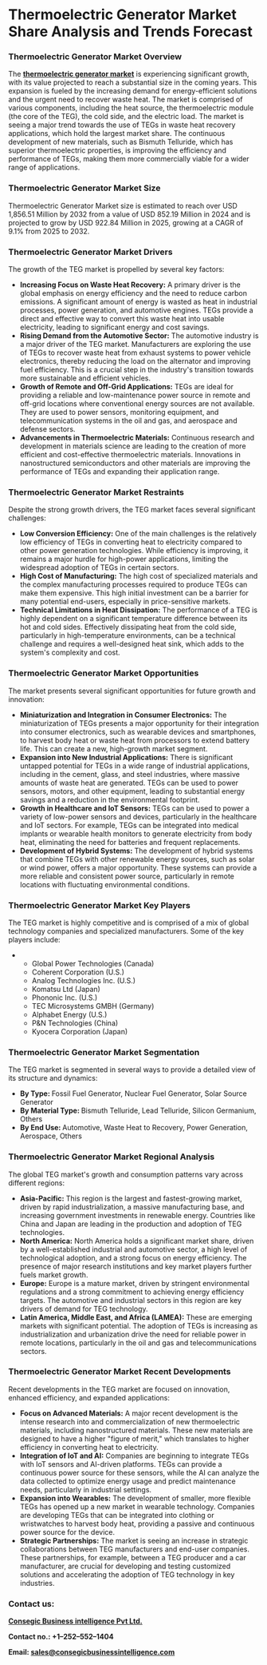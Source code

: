 # Thermoelectric Generator Market Share Analysis and Trends Forecast 
<h3>Thermoelectric Generator Market Overview</h3>
The <a href="https://www.consegicbusinessintelligence.com/en/request-sample/3175"><strong>thermoelectric generator market</strong></a> is experiencing significant growth, with its value projected to reach a substantial size in the coming years. This expansion is fueled by the increasing demand for energy-efficient solutions and the urgent need to recover waste heat. The market is comprised of various components, including the heat source, the thermoelectric module (the core of the TEG), the cold side, and the electric load. The market is seeing a major trend towards the use of TEGs in waste heat recovery applications, which hold the largest market share. The continuous development of new materials, such as Bismuth Telluride, which has superior thermoelectric properties, is improving the efficiency and performance of TEGs, making them more commercially viable for a wider range of applications.
<h3 class="section-title">Thermoelectric Generator Market Size</h3>
Thermoelectric Generator Market size is estimated to reach over USD 1,856.51 Million by 2032 from a value of USD 852.19 Million in 2024 and is projected to grow by USD 922.84 Million in 2025, growing at a CAGR of 9.1% from 2025 to 2032.
<h3>Thermoelectric Generator Market Drivers</h3>
The growth of the TEG market is propelled by several key factors:
<ul>
 	<li><b>Increasing Focus on Waste Heat Recovery:</b> A primary driver is the global emphasis on energy efficiency and the need to reduce carbon emissions. A significant amount of energy is wasted as heat in industrial processes, power generation, and automotive engines. TEGs provide a direct and effective way to convert this waste heat into usable electricity, leading to significant energy and cost savings.</li>
 	<li><b>Rising Demand from the Automotive Sector:</b> The automotive industry is a major driver of the TEG market. Manufacturers are exploring the use of TEGs to recover waste heat from exhaust systems to power vehicle electronics, thereby reducing the load on the alternator and improving fuel efficiency. This is a crucial step in the industry's transition towards more sustainable and efficient vehicles.</li>
 	<li><b>Growth of Remote and Off-Grid Applications:</b> TEGs are ideal for providing a reliable and low-maintenance power source in remote and off-grid locations where conventional energy sources are not available. They are used to power sensors, monitoring equipment, and telecommunication systems in the oil and gas, and aerospace and defense sectors.</li>
 	<li><b>Advancements in Thermoelectric Materials:</b> Continuous research and development in materials science are leading to the creation of more efficient and cost-effective thermoelectric materials. Innovations in nanostructured semiconductors and other materials are improving the performance of TEGs and expanding their application range.</li>
</ul>
<h3>Thermoelectric Generator Market Restraints</h3>
Despite the strong growth drivers, the TEG market faces several significant challenges:
<ul>
 	<li><b>Low Conversion Efficiency:</b> One of the main challenges is the relatively low efficiency of TEGs in converting heat to electricity compared to other power generation technologies. While efficiency is improving, it remains a major hurdle for high-power applications, limiting the widespread adoption of TEGs in certain sectors.</li>
 	<li><b>High Cost of Manufacturing:</b> The high cost of specialized materials and the complex manufacturing processes required to produce TEGs can make them expensive. This high initial investment can be a barrier for many potential end-users, especially in price-sensitive markets.</li>
 	<li><b>Technical Limitations in Heat Dissipation:</b> The performance of a TEG is highly dependent on a significant temperature difference between its hot and cold sides. Effectively dissipating heat from the cold side, particularly in high-temperature environments, can be a technical challenge and requires a well-designed heat sink, which adds to the system's complexity and cost.</li>
</ul>
<h3>Thermoelectric Generator Market Opportunities</h3>
The market presents several significant opportunities for future growth and innovation:
<ul>
 	<li><b>Miniaturization and Integration in Consumer Electronics:</b> The miniaturization of TEGs presents a major opportunity for their integration into consumer electronics, such as wearable devices and smartphones, to harvest body heat or waste heat from processors to extend battery life. This can create a new, high-growth market segment.</li>
 	<li><b>Expansion into New Industrial Applications:</b> There is significant untapped potential for TEGs in a wide range of industrial applications, including in the cement, glass, and steel industries, where massive amounts of waste heat are generated. TEGs can be used to power sensors, motors, and other equipment, leading to substantial energy savings and a reduction in the environmental footprint.</li>
 	<li><b>Growth in Healthcare and IoT Sensors:</b> TEGs can be used to power a variety of low-power sensors and devices, particularly in the healthcare and IoT sectors. For example, TEGs can be integrated into medical implants or wearable health monitors to generate electricity from body heat, eliminating the need for batteries and frequent replacements.</li>
 	<li><b>Development of Hybrid Systems:</b> The development of hybrid systems that combine TEGs with other renewable energy sources, such as solar or wind power, offers a major opportunity. These systems can provide a more reliable and consistent power source, particularly in remote locations with fluctuating environmental conditions.</li>
</ul>
<h3>Thermoelectric Generator Market Key Players</h3>
The TEG market is highly competitive and is comprised of a mix of global technology companies and specialized manufacturers. Some of the key players include:
<ul>
 	<li>
<ul>
 	<li>Global Power Technologies (Canada)</li>
 	<li>Coherent Corporation (U.S.)</li>
 	<li>Analog Technologies Inc. (U.S.)</li>
 	<li>Komatsu Ltd (Japan)</li>
 	<li>Phononic Inc. (U.S.)</li>
 	<li>TEC Microsystems GMBH (Germany)</li>
 	<li>Alphabet Energy (U.S.)</li>
 	<li>P&amp;N Technologies (China)</li>
 	<li>Kyocera Corporation (Japan)</li>
</ul>
</li>
</ul>
<h3>Thermoelectric Generator Market Segmentation</h3>
The TEG market is segmented in several ways to provide a detailed view of its structure and dynamics:
<ul>
 	<li><strong><b>By Type</b></strong><strong><b>: </b></strong>Fossil Fuel Generator, Nuclear Fuel Generator, Solar Source Generator</li>
 	<li><strong><b>By Material Type</b></strong><strong><b>: </b></strong>Bismuth Telluride, Lead Telluride, Silicon Germanium, Others</li>
 	<li><strong><b>By End Use</b></strong><strong><b>: </b></strong>Automotive, Waste Heat to Recovery, Power Generation, Aerospace, Others</li>
</ul>
<h3>Thermoelectric Generator Market Regional Analysis</h3>
The global TEG market's growth and consumption patterns vary across different regions:
<ul>
 	<li><b>Asia-Pacific:</b> This region is the largest and fastest-growing market, driven by rapid industrialization, a massive manufacturing base, and increasing government investments in renewable energy. Countries like China and Japan are leading in the production and adoption of TEG technologies.</li>
 	<li><b>North America:</b> North America holds a significant market share, driven by a well-established industrial and automotive sector, a high level of technological adoption, and a strong focus on energy efficiency. The presence of major research institutions and key market players further fuels market growth.</li>
 	<li><b>Europe:</b> Europe is a mature market, driven by stringent environmental regulations and a strong commitment to achieving energy efficiency targets. The automotive and industrial sectors in this region are key drivers of demand for TEG technology.</li>
 	<li><b>Latin America, Middle East, and Africa (LAMEA):</b> These are emerging markets with significant potential. The adoption of TEGs is increasing as industrialization and urbanization drive the need for reliable power in remote locations, particularly in the oil and gas and telecommunications sectors.</li>
</ul>
<h3>Thermoelectric Generator Market Recent Developments</h3>
Recent developments in the TEG market are focused on innovation, enhanced efficiency, and expanded applications:
<ul>
 	<li><b>Focus on Advanced Materials:</b> A major recent development is the intense research into and commercialization of new thermoelectric materials, including nanostructured materials. These new materials are designed to have a higher "figure of merit," which translates to higher efficiency in converting heat to electricity.</li>
 	<li><b>Integration of IoT and AI:</b> Companies are beginning to integrate TEGs with IoT sensors and AI-driven platforms. TEGs can provide a continuous power source for these sensors, while the AI can analyze the data collected to optimize energy usage and predict maintenance needs, particularly in industrial settings.</li>
 	<li><b>Expansion into Wearables:</b> The development of smaller, more flexible TEGs has opened up a new market in wearable technology. Companies are developing TEGs that can be integrated into clothing or wristwatches to harvest body heat, providing a passive and continuous power source for the device.</li>
 	<li><b>Strategic Partnerships:</b> The market is seeing an increase in strategic collaborations between TEG manufacturers and end-user companies. These partnerships, for example, between a TEG producer and a car manufacturer, are crucial for developing and testing customized solutions and accelerating the adoption of TEG technology in key industries.</li>
</ul>
<div class="response-footer gap complete">
<h3><strong><b>Contact us:</b></strong></h3>
<a href="https://www.consegicbusinessintelligence.com/"><strong><u><b>Consegic Business intelligence Pvt Ltd.</b></u></strong></a>

<strong><b>Contact no.: +1–252–552–1404</b></strong>

<strong><b>Email: </b></strong><a href="mailto:sales@consegicbusinessintelligence.com"><strong><u><b>sales@consegicbusinessintelligence.com</b></u></strong></a>

</div>

